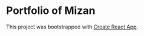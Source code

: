 # Portfolio of Mizan

This project was bootstrapped with [Create React App](https://github.com/facebook/create-react-app).
